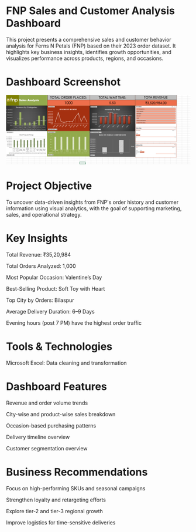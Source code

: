 # FNP Sales and Customer Analysis Dashboard  

This project presents a comprehensive sales and customer behavior analysis for Ferns N Petals (FNP) based on their 2023 order dataset. It highlights key business insights, identifies growth opportunities, and visualizes performance across products, regions, and occasions.

# Dashboard Screenshot
![alt text](https://github.com/KaranKapadia03/FNP-Sales-and-Customer-Analysis/blob/main/Project%20ScreenShots/Screenshot%202025-04-11%20120652.png)

# Project Objective
To uncover data-driven insights from FNP's order history and customer information using visual analytics, with the goal of supporting marketing, sales, and operational strategy.

# Key Insights
Total Revenue: ₹35,20,984

Total Orders Analyzed: 1,000

Most Popular Occasion: Valentine’s Day

Best-Selling Product: Soft Toy with Heart

Top City by Orders: Bilaspur

Average Delivery Duration: 6–9 Days

Evening hours (post 7 PM) have the highest order traffic

# Tools & Technologies
Microsoft Excel: Data cleaning and transformation  

# Dashboard Features
Revenue and order volume trends

City-wise and product-wise sales breakdown

Occasion-based purchasing patterns

Delivery timeline overview

Customer segmentation overview

# Business Recommendations
Focus on high-performing SKUs and seasonal campaigns

Strengthen loyalty and retargeting efforts

Explore tier-2 and tier-3 regional growth

Improve logistics for time-sensitive deliveries



